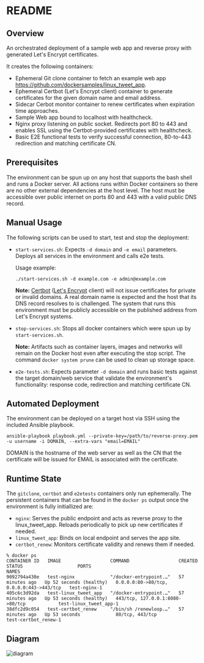 # README

## Overview

An orchestrated deployment of a sample web app and reverse proxy with generated Let's Encrypt certificates.

It creates the following containers:

- Ephemeral Git clone container to fetch an example web app https://github.com/dockersamples/linux_tweet_app.
- Ephemeral Certbot (Let's Encrypt client) container to generate certificates for the given domain name and email address.
- Sidecar Cerbot monitor container to renew certificates when expiration time approaches.
- Sample Web app bound to localhost with healthcheck.
- Nginx proxy listening on public socket. Redirects port 80 to 443 and enables SSL using the Certbot-provided certificates with healthcheck.
- Basic E2E functional tests to verify successful connection, 80-to-443 redirection and matching certificate CN.

## Prerequisites

The environment can be spun up on any host that supports the bash shell and runs a Docker server.
All actions runs within Docker containers so there are no other external dependencies at the host level.
The host must be accessible over public internet on ports 80 and 443 with a valid public DNS record.

## Manual Usage
The following scripts can be used to start, test and stop the deployment:

- `start-services.sh`: Expects `-d domain` and `-e email` parameters. Deploys all services in the environment and calls e2e tests.

    Usage example:

    ```
    ./start-services.sh -d example.com -e admin@example.com
    ```

    **Note:** [Certbot](https://certbot.eff.org/) ([Let's Encrypt](https://letsencrypt.org/getting-started/) client) will not issue certificates for private or invalid domains. A real domain name is expected and the host that its DNS record resolves to is challenged. The system that runs this environment must be publicly accessible on the published address from Let's Encrypt systems.

- `stop-services.sh`: Stops all docker containers which were spun up by `start-services.sh`.

    **Note:** Artifacts such as container layers, images and networks will remain on the Docker host even after executing the stop script. The command `docker system prune` can be used to clean up storage space.

- `e2e-tests.sh`: Expects parameter `-d domain` and runs basic tests against the target domain/web service that validate the environment's functionality: response code, redirection and matching certificate CN.

## Automated Deployment

The environment can be deployed on a target host via SSH using the included Ansible playbook.

```
ansible-playbook playbook.yml --private-key=/path/to/reverse-proxy.pem -u username -i DOMAIN, --extra-vars "email=EMAIL"
```

DOMAIN is the hostname of the web server as well as the CN that the certificate will be issued for
EMAIL is associated with the certificate.

## Runtime State

The `gitclone`, `certbot` and `e2etests` containers only run ephemerally.
The persistent containers that can be found in the `docker ps` output once the environment is fully initiallized are:

- `nginx`: Serves the public endpoint and acts as reverse proxy to the linux_tweet_app. Reloads periodically to pick up new certificates if needed.
- `linux_tweet_app`: Binds on local endpoint and serves the app site.
- `certbot_renew`: Monitors certificate validity and renews them if needed.

```
% docker ps
CONTAINER ID   IMAGE                  COMMAND                  CREATED          STATUS                    PORTS                                      NAMES
9092794a430e   test-nginx             "/docker-entrypoint.…"   57 minutes ago   Up 52 seconds (healthy)   0.0.0.0:80->80/tcp, 0.0.0.0:443->443/tcp   test-nginx-1
405c6c3d92da   test-linux_tweet_app   "/docker-entrypoint.…"   57 minutes ago   Up 53 seconds (healthy)   443/tcp, 127.0.0.1:8080->80/tcp            test-linux_tweet_app-1
38dfc2d9c054   test-certbot_renew     "/bin/sh /renewloop.…"   57 minutes ago   Up 53 seconds             80/tcp, 443/tcp                            test-certbot_renew-1
```

## Diagram

![diagram](https://github.com/kostasb/reverse-proxy/assets/15780449/9aa595b0-1115-479c-aef3-277c4e12c184)
